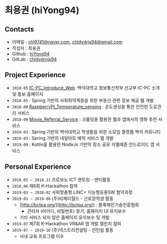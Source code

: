 # **최용권** (hiYong94)

## Contacts

- 이메일 : chl9741@naver.com, chldydrjs94@gmail.com
- 작성자 : 최용권
- Github : [hiYong94](https://github.com/hiYong94)
- GitLab : [chldydrnjs94](https://gitlab.com/chldydrnjs94)

## Project Experience

- `2018-05` [IC-PC_Introduce_Web](https://github.com/hiYong94/IC-PC_Introduce_Web) :백석대학교 정보통신학부 선교부 IC-PC 소개 및 홍보 홈페이지
- `2018-05` []() : Spring 기반의 사회취약계층을 위한 부동산 관련 정보 제공 웹 개발
- `2018-09` [RaspberryPI_Temperature_sensing](https://github.com/hiYong94/RaspberryPI_Temperature_sensing) : 온도센싱을 통한 안전한 도로관리 서비스
- `2018-09` [Movie_Referral_Service](https://github.com/hiYong94/Movie_Referral_Service) : 크롤링을 활용한 웹과 앱에서의 영화 추천 서비스
- `2019-03` []() : Spring 기반의 백석대학교 학생들을 위한 소모임 플랫폼 백석 커뮤니티
- `2019-03` []() : Spring 기반의 네일아트 예약 서비스 웹 개발
- `2019-09` []() : Kotlin을 활용한 NodeJs 기반의 장소 공유 카멜레존 안드로이드 앱 서비스

## Personal Experience
- `2018.05 ~ 2018.11` 프로보노 ICT 멘토링 - 멘티활동
- `2018.06` 제6회 K-Hackathon 참여
- `2019-03 ~ 2020-02` 사회맞춤형 LINC+ 지능형응용SW 협약과정
- `2019-03 ~ 2019-08` (주)비제이월드 - 근로장학생 활동
    - [http://bctpa.org/](http://bctpa.org/) : 블록체인기술진흥협회
      - 관리자 (아이디, 비밀번호) 찾기, 홈페이지 UI 유지보수
    - 기타 서비스 되지 않은 홈페이지 유지보수 및 개발
- `2019.07` 제7회 K-Hackathon VR&AR 앱 개발 챌린지 참여
- `2019-07 ~ 2019-10` (주)넥스트리컨설팅 - 인턴쉽 활동
  - 사내 교육 프로그램 이수
